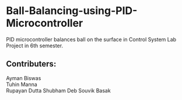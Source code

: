 # Ball-Balancing-using-PID-Microcontroller
PID microcontroller balances ball on the surface in Control System Lab Project in 6th semester.


## Contributers:
Ayman Biswas
<br>
Tuhin Manna
<br>
Rupayan Dutta
Shubham Deb
Souvik Basak
